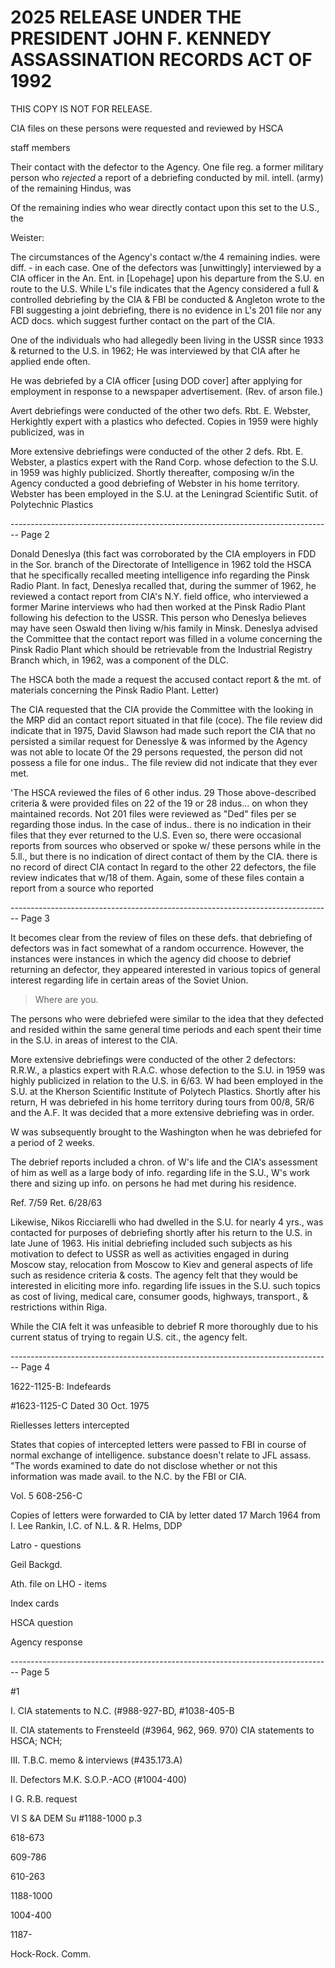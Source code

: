 # 2025 RELEASE UNDER THE PRESIDENT JOHN F. KENNEDY ASSASSINATION RECORDS ACT OF 1992

THIS COPY IS NOT FOR RELEASE.

CIA files on these persons were requested and reviewed by HSCA

staff members

Their contact with the defector to the Agency. One file reg. a former military person who *rejected* a report of a debriefing conducted by mil. intell. (army) of the remaining Hindus, was

Of the remaining indies who wear directly contact upon this set to the U.S., the

Weister:

The circumstances of the Agency's contact w/the 4 remaining indies. were diff. - in each case. One of the defectors was [unwittingly] interviewed by a CIA officer in the An. Ent. in [Lopehage] upon his departure from the S.U. en route to the U.S. While L's file indicates that the Agency considered a full & controlled debriefing by the CIA & FBI be conducted & Angleton wrote to the FBI suggesting a joint debriefing, there is no evidence in L's 201 file nor any ACD docs. which suggest further contact on the part of the CIA.

One of the individuals who had allegedly been living in the USSR since 1933 & returned to the U.S. in 1962; He was interviewed by that CIA after he applied ende often.

He was debriefed by a CIA officer [using DOD cover] after applying for employment in response to a newspaper advertisement. (Rev. of arson file.)

Avert debriefings were conducted of the other two defs. Rbt. E. Webster, Herkightly expert with a plastics who defected. Copies in 1959 were highly publicized, was in

More extensive debriefings were conducted of the other 2 defs. Rbt. E. Webster, a plastics expert with the Rand Corp. whose defection to the S.U. in 1959 was highly publicized. Shortly thereafter, composing w/in the Agency conducted a good debriefing of Webster in his home territory. Webster has been employed in the S.U. at the Leningrad Scientific Sutit. of Polytechnic Plastics


-------------------------------------------------------------------------------- Page 2

Donald Deneslya
(this fact was corroborated by the CIA employers in FDD in the
Sor. branch of the Directorate of Intelligence in 1962 told the HSCA that he specifically
recalled meeting intelligence info regarding the Pinsk Radio Plant. In fact, Deneslya
recalled that, during the summer of 1962, he reviewed a contact report from
CIA's N.Y. field office, who interviewed a former Marine
interviews
who had then worked at the Pinsk Radio Plant following his defection to the USSR.
This person who Deneslya believes may have seen Oswald then living w/his family
in Minsk. Deneslya advised the Committee that the contact report was filled in a
volume concerning the Pinsk Radio Plant which should be retrievable from the Industrial
Registry Branch which, in 1962, was a component of the DLC.

The HSCA
both the
made a request
the
accused contact report & the mt. of materials concerning the Pinsk Radio Plant. Letter)

The CIA requested that the CIA provide the Committee with the
looking in the MRP did an contact report situated in that
file (coce). The file review did indicate that in 1975, David Slawson had made
such report
the CIA that no persisted
a similar request for Denesslye & was informed by
the Agency was not able to locate
Of the 29 persons requested, the person did not possess a file for one indus..
The file review did not indicate that they ever met.

'The HSCA reviewed
the files of 6 other indus. 29
Those above-described criteria & were provided
files on 22 of the 19 or 28 indus... on whon they maintained records. Not 201 files
were reviewed as "Ded" files per se regarding those indus. In the case of indus..
there is no indication in their files that they ever returned to the U.S. Even so, there were
occasional reports from sources who observed or spoke w/ these persons while in the 5.ll.,
but there is no indication of direct contact of them by the CIA.
there is no record of direct CIA contact
In regard to the other 22 defectors, the file review indicates that
w/18 of them. Again, some of these files contain a report from a source who reported


-------------------------------------------------------------------------------- Page 3

It becomes clear from the review of files on these defs. that debriefing of defectors was in fact somewhat of a random occurrence. However, the instances were instances in which the agency did choose to debrief returning an defector, they appeared interested in various topics of general interest regarding life in certain areas of the Soviet Union.

> Where are you.

The persons who were debriefed were similar to the idea that they defected and resided within the same general time periods and each spent their time in the S.U. in areas of interest to the CIA.

More extensive debriefings were conducted of the other 2 defectors: R.R.W., a plastics expert with R.A.C. whose defection to the S.U. in 1959 was highly publicized in relation to the U.S. in 6/63. W had been employed in the S.U. at the Kherson Scientific Institute of Polytech Plastics. Shortly after his return, H was debriefed in his home territory during tours from 00/8, 5R/6 and the A.F. It was decided that a more extensive debriefing was in order.

W was subsequently brought to the Washington when he was debriefed for a period of 2 weeks.

The debrief reports included a chron. of W's life and the CIA's assessment of him as well as a large body of info. regarding life in the S.U., W's work there and sizing up info. on persons he had met during his residence.

Ref. 7/59
Ret. 6/28/63

Likewise, Nikos Ricciarelli who had dwelled in the S.U. for nearly 4 yrs., was contacted for purposes of debriefing shortly after his return to the U.S. in late June of 1963. His initial debriefing included such subjects as his motivation to defect to USSR as well as activities engaged in during Moscow stay, relocation from Moscow to Kiev and general aspects of life such as residence criteria & costs. The agency felt that they would be interested in eliciting more info. regarding life issues in the S.U. such topics as cost of living, medical care, consumer goods, highways, transport., & restrictions within Riga.

While the CIA felt it was unfeasible to debrief R more thoroughly due to his current status of trying to regain U.S. cit., the agency felt.


-------------------------------------------------------------------------------- Page 4

1622-1125-B: Indefeards

#1623-1125-C Dated 30 Oct. 1975

Riellesses letters intercepted

States that copies of intercepted letters were passed to FBI in course of normal exchange of intelligence. substance doesn't relate to JFL assass. "The words examined to date do not disclose whether or not this information was made avail. to the N.C. by the FBI or CIA.

Vol. 5 608-256-C

Copies of letters were forwarded to CIA by letter dated 17 March 1964 from I. Lee Rankin, I.C. of N.L. & R. Helms, DDP

Latro - questions

Geil Backgd.

Ath. file on LHO - items

Index cards

HSCA question

Agency response


-------------------------------------------------------------------------------- Page 5

#1

I. CIA statements to N.C. (#988-927-BD, #1038-405-B

II. CIA statements to Frensteeld (#3964, 962, 969. 970)
CIA statements to HSCA; NCH;

III. T.B.C. memo & interviews (#435.173.A)

II. Defectors
M.K.
S.O.P.-ACO (#1004-400)

I G. R.B. request

VI S &A DEM Su #1188-1000 p.3

618-673

609-786

610-263

1188-1000

1004-400

1187-

Hock-Rock. Comm.
